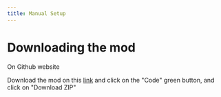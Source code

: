 ```yaml
---
title: Manual Setup
---
```


# Downloading the mod

On Github website

Download the mod on this [link](https://github.com/FIREXDF/TLHD) and click on the "Code" green button, and click on "Download ZIP"
